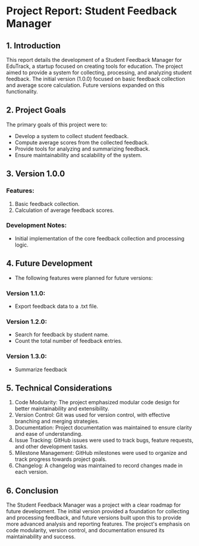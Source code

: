 # Project Report: Student Feedback Manager

## 1. Introduction

This report details the development of a Student Feedback Manager for EduTrack, a startup focused on creating tools for education. The project aimed to provide a system for collecting, processing, and analyzing student feedback. The initial version (1.0.0) focused on basic feedback collection and average score calculation. Future versions expanded on this functionality.

## 2. Project Goals

The primary goals of this project were to:
- Develop a system to collect student feedback.
- Compute average scores from the collected feedback.
- Provide tools for analyzing and summarizing feedback.
- Ensure maintainability and scalability of the system.

## 3. Version 1.0.0

### Features:

1. Basic feedback collection.
2. Calculation of average feedback scores.

### Development Notes:

- Initial implementation of the core feedback collection and processing logic.

## 4. Future Development

- The following features were planned for future versions:

### Version 1.1.0:

- Export feedback data to a .txt file.

### Version 1.2.0:

- Search for feedback by student name.
- Count the total number of feedback entries.

### Version 1.3.0:

- Summarize feedback

## 5. Technical Considerations

1. Code Modularity: The project emphasized modular code design for better maintainability and extensibility.
2. Version Control: Git was used for version control, with effective branching and merging strategies.
3. Documentation: Project documentation was maintained to ensure clarity and ease of understanding.
4. Issue Tracking: GitHub issues were used to track bugs, feature requests, and other development tasks.
5. Milestone Management: GitHub milestones were used to organize and track progress towards project goals.
6. Changelog: A changelog was maintained to record changes made in each version.

## 6. Conclusion

The Student Feedback Manager was a project with a clear roadmap for future development. The initial version provided a foundation for collecting and processing feedback, and future versions built upon this to provide more advanced analysis and reporting features. The project's emphasis on code modularity, version control, and documentation ensured its maintainability and success.
